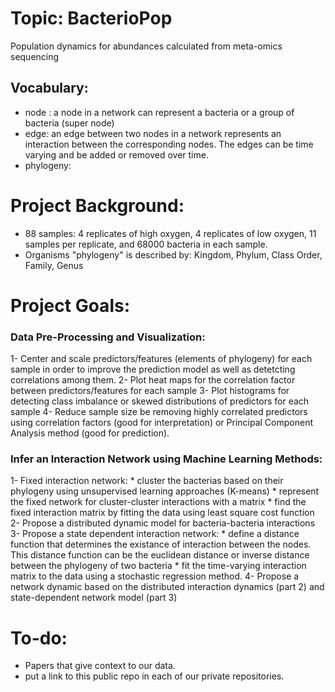 # Topic: BacterioPop
Population dynamics for abundances calculated from meta-omics sequencing
## Vocabulary: 
* node : a node in a network can represent a bacteria or a group of bacteria (super node)
* edge: an edge between two nodes in a network represents an interaction between the corresponding nodes. The edges can be time varying and be added or removed over time. 
* phylogeny: 
# Project Background:
* 88 samples: 4 replicates of high oxygen, 4 replicates of low oxygen, 11 samples per replicate, and 68000 bacteria in each sample. 
* Organisms "phylogeny" is described by: Kingdom, Phylum, Class	Order, Family, Genus

# Project Goals: 
### Data Pre-Processing and Visualization: 
1- Center and scale predictors/features (elements of phylogeny) for each sample in order to improve the prediction model as well as detetcting correlations among them.
2- Plot heat maps for the correlation factor between predictors/features for each sample
3- Plot histograms for detecting class imbalance or skewed distributions of predictors for each sample
4- Reduce sample size be removing highly correlated predictors using correlation factors (good for interpretation) or Principal Component Analysis method (good for prediction).

### Infer an Interaction Network using Machine Learning Methods:
1- Fixed interaction network:
    * cluster the bacterias based on their phylogeny using unsupervised learning approaches (K-means)
    * represent the fixed network for cluster-cluster interactions with a matrix
    * find the fixed interaction matrix by fitting the data using least square cost function
2- Propose a distributed dynamic model for bacteria-bacteria interactions
3- Propose a state dependent interaction network:
    * define a distance function that determines the existance of interaction between the nodes. This distance function can be the euclidean distance or inverse distance between the phylogeny of two bacteria
    * fit the time-varying interaction matrix to the data using a stochastic regression method.
4- Propose a network dynamic based on the distributed interaction dynamics (part 2) and state-dependent network model (part 3)

# To-do:
* Papers that give context to our data. 
* put a link to this public repo in each of our private repositories. 
